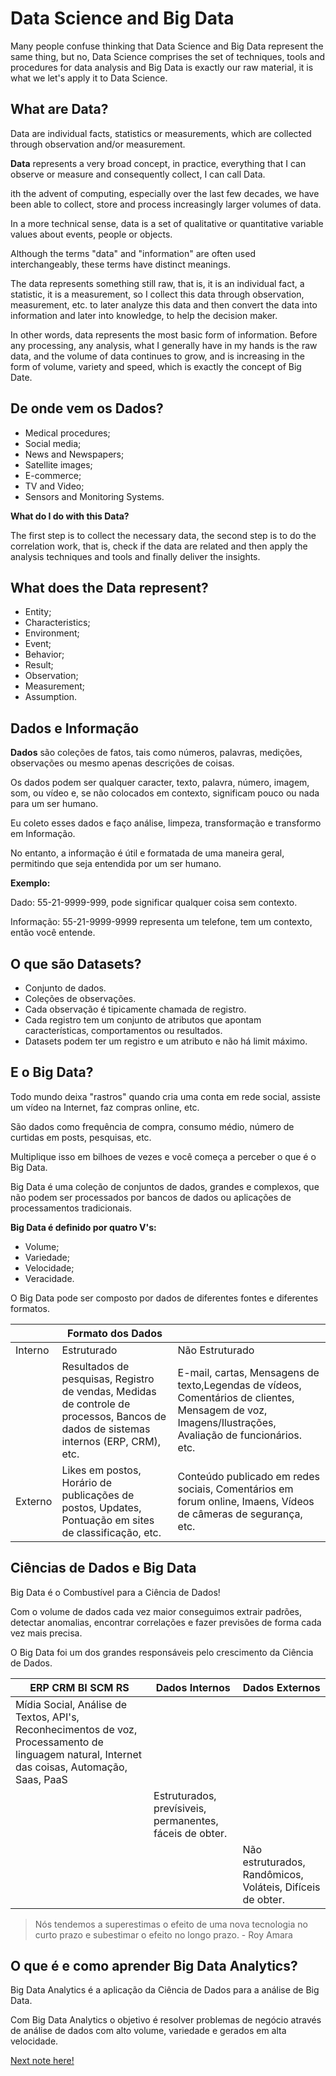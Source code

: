 # Data Science and Big Data

Many people confuse thinking that Data Science and Big Data represent the same thing, but no, Data Science comprises the set of techniques, tools and procedures for data analysis and Big Data is exactly our raw material, it is what we let's apply it to Data Science.

## What are Data?

Data are individual facts, statistics or measurements, which are collected through observation and/or measurement.

**Data** represents a very broad concept, in practice, everything that I can observe or measure and consequently collect, I can call Data.

ith the advent of computing, especially over the last few decades, we have been able to collect, store and process increasingly larger volumes of data.

In a more technical sense, data is a set of qualitative or quantitative variable values about events, people or objects.

Although the terms "data" and "information" are often used interchangeably, these terms have distinct meanings.

The data represents something still raw, that is, it is an individual fact, a statistic, it is a measurement, so I collect this data through observation, measurement, etc. to later analyze this data and then convert the data into information and later into knowledge, to help the decision maker.

In other words, data represents the most basic form of information. Before any processing, any analysis, what I generally have in my hands is the raw data, and the volume of data continues to grow, and is increasing in the form of volume, variety and speed, which is exactly the concept of Big Date.

## De onde vem os Dados?

- Medical procedures;
- Social media;
- News and Newspapers;
- Satellite images;
- E-commerce;
- TV and Video;
- Sensors and Monitoring Systems.

**What do I do with this Data?**

The first step is to collect the necessary data, the second step is to do the correlation work, that is, check if the data are related and then apply the analysis techniques and tools and finally deliver the insights.

## What does the Data represent?

- Entity;
- Characteristics;
- Environment;
- Event;
- Behavior;
- Result;
- Observation;
- Measurement;
- Assumption.

## Dados e Informação

**Dados** são coleções de fatos, tais como números, palavras, medições, observações ou mesmo apenas descrições de coisas.

Os dados podem ser qualquer caracter, texto, palavra, número, imagem, som, ou vídeo e, se não colocados em contexto, significam pouco ou nada para um ser humano.

Eu coleto esses dados e faço análise, limpeza, transformação e transformo em Informação.

No entanto, a informação é útil e formatada de uma maneira geral, permitindo que seja entendida por um ser humano.

**Exemplo:**

Dado: 55-21-9999-999, pode significar qualquer coisa sem contexto.

Informação: 55-21-9999-9999 representa um telefone, tem um contexto, então você entende.

## O que são Datasets?

- Conjunto de dados.
- Coleções de observações.
- Cada observação é tipicamente chamada de registro.
- Cada registro tem um conjunto de atributos que apontam características, comportamentos ou resultados.
- Datasets podem ter um registro e um atributo e não há limit máximo.

## E o Big Data?

Todo mundo deixa "rastros" quando cria uma conta em rede social, assiste um vídeo na Internet, faz compras online, etc.

São dados como frequência de compra, consumo médio, número de curtidas em posts, pesquisas, etc.

Multiplique isso em bilhoes de vezes e você começa a perceber o que é o Big Data.

Big Data é uma coleção de conjuntos de dados, grandes e complexos, que não podem ser processados por bancos de dados ou aplicações de processamentos tradicionais.

**Big Data é definido por quatro V's:**

- Volume;
- Variedade;
- Velocidade;
- Veracidade.

O Big Data pode ser composto por dados de diferentes fontes e diferentes formatos.

| | Formato dos Dados | |
|-|-------------------|-|
| Interno | Estruturado | Não Estruturado |
| | Resultados de pesquisas, Registro de vendas, Medidas de controle de processos, Bancos de dados de sistemas internos (ERP, CRM), etc. | E-mail, cartas, Mensagens de texto,Legendas de vídeos, Comentários de clientes, Mensagem de voz, Imagens/Ilustrações, Avaliação de funcionários. etc. |
| Externo | Likes em postos, Horário de publicações de postos, Updates, Pontuação em sites de classificação, etc. | Conteúdo publicado em redes sociais, Comentários em forum online, Imaens, Vídeos de câmeras de segurança, etc. |

## Ciências de Dados e Big Data

Big Data é o Combustível para a Ciência de Dados!

Com o volume de dados cada vez maior conseguimos extrair padrões, detectar anomalias, encontrar correlações e fazer previsões de forma cada vez mais precisa.

O Big Data foi um dos grandes responsáveis pelo crescimento da Ciência de Dados.

| ERP CRM BI SCM RS | Dados Internos | Dados Externos |
|-------------------|----------------|----------------|
| Mídia Social, Análise de Textos, API's, Reconhecimentos de voz, Processamento de linguagem natural, Internet das coisas, Automação, Saas, PaaS | |
| | Estruturados, prevísiveis, permanentes, fáceis de obter. | |
| | | Não estruturados, Randômicos, Voláteis, Difíceis de obter. |

> Nós tendemos a superestimas o efeito de uma nova tecnologia no curto prazo e subestimar o efeito no longo prazo. - Roy Amara

## O que é e como aprender Big Data Analytics?

Big Data Analytics é a aplicação da Ciência de Dados para a análise de Big Data.

Com Big Data Analytics o objetivo é resolver problemas de negócio através de análise de dados com alto volume, variedade e gerados em alta velocidade.

[Next note here!]()